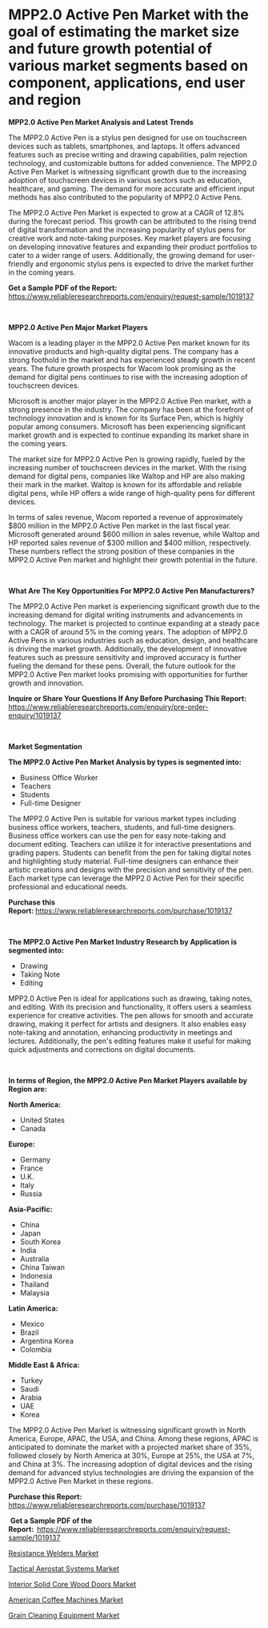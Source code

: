 <p><h1>MPP2.0 Active Pen Market with the goal of estimating the market size and future growth potential of various market segments based on component, applications, end user and region</h1></p><p><strong>MPP2.0 Active Pen Market Analysis and Latest Trends</strong></p>
<p><p>The MPP2.0 Active Pen is a stylus pen designed for use on touchscreen devices such as tablets, smartphones, and laptops. It offers advanced features such as precise writing and drawing capabilities, palm rejection technology, and customizable buttons for added convenience. The MPP2.0 Active Pen Market is witnessing significant growth due to the increasing adoption of touchscreen devices in various sectors such as education, healthcare, and gaming. The demand for more accurate and efficient input methods has also contributed to the popularity of MPP2.0 Active Pens.</p><p>The MPP2.0 Active Pen Market is expected to grow at a CAGR of 12.8% during the forecast period. This growth can be attributed to the rising trend of digital transformation and the increasing popularity of stylus pens for creative work and note-taking purposes. Key market players are focusing on developing innovative features and expanding their product portfolios to cater to a wider range of users. Additionally, the growing demand for user-friendly and ergonomic stylus pens is expected to drive the market further in the coming years.</p></p>
<p><strong>Get a Sample PDF of the Report:&nbsp;</strong> <a href="https://www.reliableresearchreports.com/enquiry/request-sample/1019137">https://www.reliableresearchreports.com/enquiry/request-sample/1019137</a></p>
<p>&nbsp;</p>
<p><strong>MPP2.0 Active Pen Major Market Players</strong></p>
<p><p>Wacom is a leading player in the MPP2.0 Active Pen market known for its innovative products and high-quality digital pens. The company has a strong foothold in the market and has experienced steady growth in recent years. The future growth prospects for Wacom look promising as the demand for digital pens continues to rise with the increasing adoption of touchscreen devices.</p><p>Microsoft is another major player in the MPP2.0 Active Pen market, with a strong presence in the industry. The company has been at the forefront of technology innovation and is known for its Surface Pen, which is highly popular among consumers. Microsoft has been experiencing significant market growth and is expected to continue expanding its market share in the coming years.</p><p>The market size for MPP2.0 Active Pen is growing rapidly, fueled by the increasing number of touchscreen devices in the market. With the rising demand for digital pens, companies like Waltop and HP are also making their mark in the market. Waltop is known for its affordable and reliable digital pens, while HP offers a wide range of high-quality pens for different devices.</p><p>In terms of sales revenue, Wacom reported a revenue of approximately $800 million in the MPP2.0 Active Pen market in the last fiscal year. Microsoft generated around $600 million in sales revenue, while Waltop and HP reported sales revenue of $300 million and $400 million, respectively. These numbers reflect the strong position of these companies in the MPP2.0 Active Pen market and highlight their growth potential in the future.</p></p>
<p>&nbsp;</p>
<p><strong>What Are The Key Opportunities For MPP2.0 Active Pen Manufacturers?</strong></p>
<p><p>The MPP2.0 Active Pen market is experiencing significant growth due to the increasing demand for digital writing instruments and advancements in technology. The market is projected to continue expanding at a steady pace with a CAGR of around 5% in the coming years. The adoption of MPP2.0 Active Pens in various industries such as education, design, and healthcare is driving the market growth. Additionally, the development of innovative features such as pressure sensitivity and improved accuracy is further fueling the demand for these pens. Overall, the future outlook for the MPP2.0 Active Pen market looks promising with opportunities for further growth and innovation.</p></p>
<p><strong>Inquire or Share Your Questions If Any Before Purchasing This Report:</strong> <a href="https://www.reliableresearchreports.com/enquiry/pre-order-enquiry/1019137">https://www.reliableresearchreports.com/enquiry/pre-order-enquiry/1019137</a></p>
<p>&nbsp;</p>
<p><strong>Market Segmentation</strong></p>
<p><strong>The MPP2.0 Active Pen Market Analysis by types is segmented into:</strong></p>
<p><ul><li>Business Office Worker</li><li>Teachers</li><li>Students</li><li>Full-time Designer</li></ul></p>
<p><p>The MPP2.0 Active Pen is suitable for various market types including business office workers, teachers, students, and full-time designers. Business office workers can use the pen for easy note-taking and document editing. Teachers can utilize it for interactive presentations and grading papers. Students can benefit from the pen for taking digital notes and highlighting study material. Full-time designers can enhance their artistic creations and designs with the precision and sensitivity of the pen. Each market type can leverage the MPP2.0 Active Pen for their specific professional and educational needs.</p></p>
<p><strong>Purchase this Report:&nbsp;</strong><a href="https://www.reliableresearchreports.com/purchase/1019137">https://www.reliableresearchreports.com/purchase/1019137</a></p>
<p>&nbsp;</p>
<p><strong>The MPP2.0 Active Pen Market Industry Research by Application is segmented into:</strong></p>
<p><ul><li>Drawing</li><li>Taking Note</li><li>Editing</li></ul></p>
<p><p>MPP2.0 Active Pen is ideal for applications such as drawing, taking notes, and editing. With its precision and functionality, it offers users a seamless experience for creative activities. The pen allows for smooth and accurate drawing, making it perfect for artists and designers. It also enables easy note-taking and annotation, enhancing productivity in meetings and lectures. Additionally, the pen's editing features make it useful for making quick adjustments and corrections on digital documents.</p></p>
<p>&nbsp;</p>
<p><strong>In terms of Region, the MPP2.0 Active Pen Market Players available by Region are:</strong></p>
<p>
    <p> <strong> North America: </strong>
        <ul>
            <li>United States</li>
            <li>Canada</li>
        </ul>
        </p> 
    <p> <strong> Europe: </strong>
        <ul>
            <li>Germany</li>
            <li>France</li>
            <li>U.K.</li>
            <li>Italy</li>
            <li>Russia</li>
        </ul>
        </p> 
    <p> <strong> Asia-Pacific: </strong>
        <ul>
            <li>China</li>
            <li>Japan</li>
            <li>South Korea</li>
            <li>India</li>
            <li>Australia</li>
            <li>China Taiwan</li>
            <li>Indonesia</li>
            <li>Thailand</li>
            <li>Malaysia</li>
        </ul>
        </p> 
    <p> <strong> Latin America: </strong>
        <ul>
            <li>Mexico</li>
            <li>Brazil</li>
            <li>Argentina Korea</li>
            <li>Colombia</li>
        </ul>
        </p> 
    <p> <strong> Middle East & Africa: </strong>
        <ul>
            <li>Turkey</li>
            <li>Saudi</li>
            <li>Arabia</li>
            <li>UAE</li>
            <li>Korea</li>
        </ul>
    </p>
    </p>
<p><p>The MPP2.0 Active Pen Market is witnessing significant growth in North America, Europe, APAC, the USA, and China. Among these regions, APAC is anticipated to dominate the market with a projected market share of 35%, followed closely by North America at 30%, Europe at 25%, the USA at 7%, and China at 3%. The increasing adoption of digital devices and the rising demand for advanced stylus technologies are driving the expansion of the MPP2.0 Active Pen Market in these regions.</p></p>
<p><strong>Purchase this Report: </strong><a href="https://www.reliableresearchreports.com/purchase/1019137">https://www.reliableresearchreports.com/purchase/1019137</a></p>
<p>&nbsp;<strong>Get a Sample PDF of the Report:&nbsp;&nbsp;</strong><a href="https://www.reliableresearchreports.com/enquiry/request-sample/1019137">https://www.reliableresearchreports.com/enquiry/request-sample/1019137</a></p>
<p><strong></strong></p>
<p><p><a href="https://medium.com/@othamcclure/decoding-resistance-welders-market-metrics-market-share-trends-and-growth-patterns-9a70c6882422">Resistance Welders Market</a></p><p><a href="https://medium.com/@timothychapman46/tactical-aerostat-systems-market-research-report-its-history-and-forecast-2024-to-2031-cae17c6f0fa7">Tactical Aerostat Systems Market</a></p><p><a href="https://medium.com/@othamcclure/interior-solid-core-wood-doors-market-trends-forecast-and-competitive-analysis-to-2031-fb3262749364">Interior Solid Core Wood Doors Market</a></p><p><a href="https://medium.com/@itzelheller546/american-coffee-machines-market-outlook-industry-overview-and-forecast-2024-to-2031-ea5c54105afe">American Coffee Machines Market</a></p><p><a href="https://medium.com/@raymondgray765/grain-cleaning-equipment-market-size-market-outlook-and-market-forecast-2024-to-2031-41988b90a3cd">Grain Cleaning Equipment Market</a></p></p>